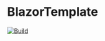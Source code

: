 # BlazorTemplate

[![Build](https://github.com/TheDayIsMyEnemy/BlazorTemplate/actions/workflows/build.yml/badge.svg)](https://github.com/TheDayIsMyEnemy/BlazorTemplate/actions/workflows/build.yml)